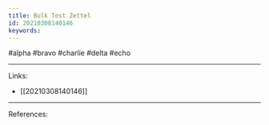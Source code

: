 ```yaml
---
title: Bulk Test Zettel
id: 20210308140146
keywords:
---
```

#alpha #bravo #charlie #delta #echo

---
Links:

- [[20210308140146]]

---
References:
